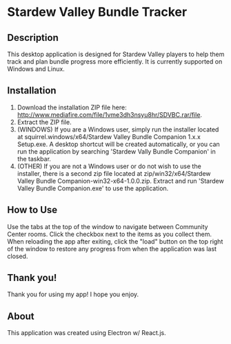 # Stardew Valley Bundle Tracker

## Description

This desktop application is designed for Stardew Valley players to help them track and plan bundle progress more efficiently. It is currently supported on Windows and Linux.

## Installation

1. Download the installation ZIP file here: http://www.mediafire.com/file/1vme3dh3nsyu8hr/SDVBC.rar/file.
2. Extract the ZIP file.
3. (WINDOWS) If you are a Windows user, simply run the installer located at squirrel.windows/x64/Stardew Valley Bundle Companion 1.x.x Setup.exe. A desktop shortcut will be created automatically, or you can run the application by searching 'Stardew Vally Bundle Companion' in the taskbar. 
3. (OTHER) If you are not a Windows user or do not wish to use the installer, there is a second zip file located at zip/win32/x64/Stardew Valley Bundle Companion-win32-x64-1.0.0.zip. Extract and run 'Stardew Valley Bundle Companion.exe' to use the application.

## How to Use

Use the tabs at the top of the window to navigate between Community Center rooms. Click the checkbox next to the items as you collect them. When reloading the app after exiting, click the "load" button on the top right of the window to restore any progress from when the application was last closed. 

## Thank you!

Thank you for using my app! I hope you enjoy.

## About

This application was created using Electron w/ React.js.